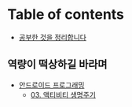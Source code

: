 # Table of contents

* [공부한 것을 정리합니다](README.md)

## 역량이 떡상하길 바라며 <a id="group"></a>

* [안드로이드 프로그래밍](group/android-programming/README.md)
  * [03. 액티비티 생명주기](group/android-programming/03..md)

